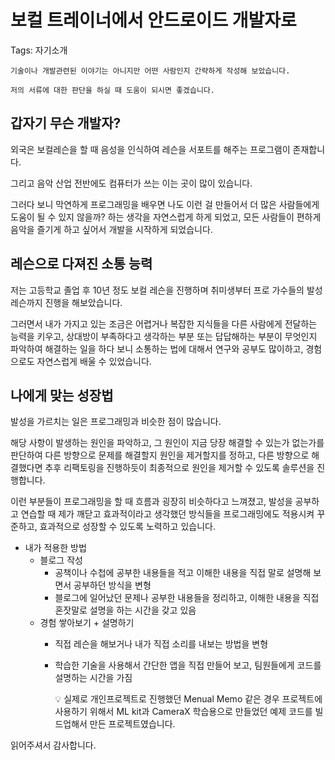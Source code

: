 # 보컬 트레이너에서 안드로이드 개발자로

Tags: 자기소개

`기술이나 개발관련된 이야기는 아니지만 어떤 사람인지 간략하게 작성해 보았습니다.`

`저의 서류에 대한 판단을 하실 때 도움이 되시면 좋겠습니다.`

## 갑자기 무슨 개발자?

외국은 보컬레슨을 할 때 음성을 인식하여 레슨을 서포트를 해주는 프로그램이 존재합니다.

그리고 음악 산업 전반에도 컴퓨터가 쓰는 이는 곳이 많이 있습니다.

그러다 보니 막연하게 프로그래밍을 배우면 나도 이런 걸 만들어서 더 많은 사람들에게 도움이 될 수 있지 않을까? 하는 생각을 자연스럽게 하게 되었고, 모든 사람들이 편하게 음악을 즐기게 하고 싶어서 개발을 시작하게 되었습니다.

## 레슨으로 다져진 소통 능력

저는 고등학교 졸업 후 10년 정도 보컬 레슨을 진행하며 취미생부터 프로 가수들의 발성 레슨까지 진행을 해보았습니다.

그러면서 내가 가지고 있는 조금은 어렵거나 복잡한 지식들을 다른 사람에게 전달하는 능력을 키우고, 상대방이 부족하다고 생각하는 부분 또는 답답해하는 부분이 무엇인지 파악하여 해결하는 일을 하다 보니 소통하는 법에 대해서 연구와 공부도 많이하고, 경험으로도 자연스럽게 배울 수 있었습니다.

## 나에게 맞는 성장법

발성을 가르치는 일은 프로그래밍과 비슷한 점이 많습니다.

해당 사항이 발생하는 원인을 파악하고, 그 원인이 지금 당장 해결할 수 있는가 없는가를 판단하여 다른 방향으로 문제를 해결할지 원인을 제거할지를 정하고, 다른 방향으로 해결했다면 추후 리팩토링을 진행하듯이 최종적으로 원인을 제거할 수 있도록 솔루션을 진행합니다.

이런 부분들이 프로그래밍을 할 때 흐름과 굉장히 비슷하다고 느껴졌고, 발성을 공부하고 연습할 때 제가 깨닫고 효과적이라고 생각했던 방식들을 프로그래밍에도 적용시켜 꾸준하고, 효과적으로 성장할 수 있도록 노력하고 있습니다.

- 내가 적용한 방법
    - 블로그 작성
        - 공책이나 수첩에 공부한 내용들을 적고 이해한 내용을 직접 말로 설명해 보면서 공부하던 방식을 변형
        - 블로그에 일어났던 문제나 공부한 내용들을 정리하고, 이해한 내용을 직접 혼잣말로 설명을 하는 시간을 갖고 있음
    - 경험 쌓아보기 + 설명하기
        - 직접 레슨을 해보거나 내가 직접 소리를 내보는 방법을 변형
        - 학습한 기술을 사용해서 간단한 앱을 직접 만들어 보고, 팀원들에게 코드를 설명하는 시간을 가짐
            
            <aside>
            💡 실제로 개인프로젝트로 진행했던 Menual Memo 같은 경우 프로젝트에 사용하기 위해서 ML kit과 CameraX 학습용으로 만들었던 예제 코드를 빌드업해서 만든 프로젝트였습니다.
            </aside>
            

읽어주셔서 감사합니다.